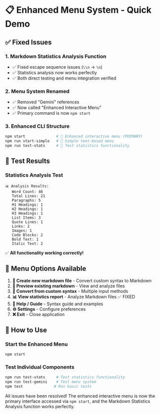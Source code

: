 # 📋 Enhanced Menu System - Quick Demo

## ✅ Fixed Issues

### 1. **Markdown Statistics Analysis Function**
- ✅ Fixed escape sequence issues (`\\n` → `\n`)
- ✅ Statistics analysis now works perfectly
- ✅ Both direct testing and menu integration verified

### 2. **Menu System Renamed**
- ✅ Removed "Gemini" references 
- ✅ Now called "Enhanced Interactive Menu"
- ✅ Primary command is now `npm start`

### 3. **Enhanced CLI Structure**
```bash
npm start              # 🎯 Enhanced interactive menu (PRIMARY)
npm run start-simple   # 📝 Simple text-based menu
npm run test-stats     # 🧪 Test statistics functionality
```

## 🧪 Test Results

### Statistics Analysis Test
```
📊 Analysis Results:
   Word Count: 46
   Total Lines: 21
   Paragraphs: 5
   H1 Headings: 1
   H2 Headings: 1
   H3 Headings: 1
   List Items: 3
   Quote Lines: 1
   Links: 2
   Images: 1
   Code Blocks: 2
   Bold Text: 1
   Italic Text: 2
```

✅ **All functionality working correctly!**

## 🎯 Menu Options Available

1. **📝 Create new markdown file** - Convert custom syntax to Markdown
2. **👀 Preview existing markdown** - View and analyze files
3. **🔄 Convert from custom syntax** - Multiple input methods
4. **📊 View statistics report** - Analyze Markdown files ✅ FIXED
5. **📖 Help / Guide** - Syntax guide and examples
6. **⚙️ Settings** - Configure preferences
7. **❌ Exit** - Close application

## 🚀 How to Use

### Start the Enhanced Menu
```bash
npm start
```

### Test Individual Components
```bash
npm run test-stats     # Test statistics functionality
npm run test-gemini    # Test menu system
npm test              # Run basic tests
```

All issues have been resolved! The enhanced interactive menu is now the primary interface accessed via `npm start`, and the Markdown Statistics Analysis function works perfectly.
